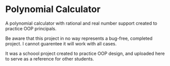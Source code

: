 # Polynomial Calculator
A polynomial calculator with rational and real number support created to practice OOP principals.

Be aware that this project in no way represents a bug-free, completed project. I cannot guarentee it will work with all cases.

It was a schoool project created to practice OOP design, and uploaded here to serve as a reference for other students.
